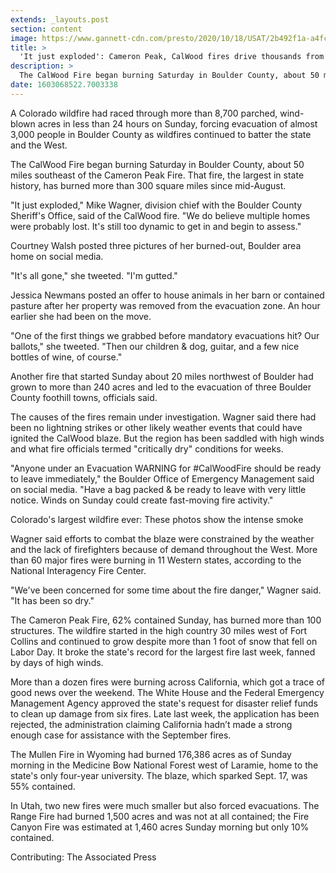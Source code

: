 ```yaml
--- 
extends: _layouts.post 
section: content 
image: https://www.gannett-cdn.com/presto/2020/10/18/USAT/2b492f1a-a4fc-4378-888e-9079d5a8a912-AP_Rockies_Wildfires.jpg?crop=2249,1266,x0,y0&width=2249&height=1266&format=pjpg&auto=webp 
title: > 
  'It just exploded': Cameron Peak, CalWood fires drive thousands from their homes in Colorado 
description: > 
  The CalWood Fire began burning Saturday in Boulder County, about 50 miles southeast of the Cameron Peak Fire."It just exploded," Mike Wagner, division chief with the Boulder County Sheriff's Office, said of the CalWood fire.Wagner said there had been no lightning strikes or other likely weather events that could have ignited the CalWood blaze.More than 60 major fires were burning in 11 Western states, according to the National Interagency Fire Center.The wildfire started in the high country 30 miles west of Fort Collins and continued to grow despite more than 1 foot of snow that fell on Labor Day. 
date: 1603068522.7003338 
--- 
```

A Colorado wildfire had raced through more than 8,700 parched, wind-blown acres in less than 24 hours on Sunday, forcing evacuation of almost 3,000 people in Boulder County as wildfires continued to batter the state and the West.

The CalWood Fire began burning Saturday in Boulder County, about 50 miles southeast of the Cameron Peak Fire. That fire, the largest in state history, has burned more than 300 square miles since mid-August.

"It just exploded," Mike Wagner, division chief with the Boulder County Sheriff's Office, said of the CalWood fire. "We do believe multiple homes were probably lost. It's still too dynamic to get in and begin to assess."

Courtney Walsh posted three pictures of her burned-out, Boulder area home on social media.

"It's all gone," she tweeted. "I'm gutted."

Jessica Newmans posted an offer to house animals in her barn or contained pasture after her property was removed from the evacuation zone. An hour earlier she had been on the move.

"One of the first things we grabbed before mandatory evacuations hit? Our ballots," she tweeted. "Then our children & dog, guitar, and a few nice bottles of wine, of course."

Another fire that started Sunday about 20 miles northwest of Boulder had grown to more than 240 acres and led to the evacuation of three Boulder County foothill towns, officials said.

The causes of the fires remain under investigation. Wagner said there had been no lightning strikes or other likely weather events that could have ignited the CalWood blaze. But the region has been saddled with high winds and what fire officials termed "critically dry" conditions for weeks.

"Anyone under an Evacuation WARNING for #CalWoodFire should be ready to leave immediately," the Boulder Office of Emergency Management said on social media. "Have a bag packed & be ready to leave with very little notice. Winds on Sunday could create fast-moving fire activity."

Colorado's largest wildfire ever: These photos show the intense smoke

Wagner said efforts to combat the blaze were constrained by the weather and the lack of firefighters because of demand throughout the West. More than 60 major fires were burning in 11 Western states, according to the National Interagency Fire Center.

"We've been concerned for some time about the fire danger," Wagner said. "It has been so dry."

The Cameron Peak Fire, 62% contained Sunday, has burned more than 100 structures. The wildfire started in the high country 30 miles west of Fort Collins and continued to grow despite more than 1 foot of snow that fell on Labor Day. It broke the state's record for the largest fire last week, fanned by days of high winds.

More than a dozen fires were burning across California, which got a trace of good news over the weekend. The White House and the Federal Emergency Management Agency approved the state's request for disaster relief funds to clean up damage from six fires. Late last week, the application has been rejected, the administration claiming California hadn’t made a strong enough case for assistance with the September fires.

The Mullen Fire in Wyoming had burned 176,386 acres as of Sunday morning in the Medicine Bow National Forest west of Laramie, home to the state's only four-year university. The blaze, which sparked Sept. 17, was 55% contained.

In Utah, two new fires were much smaller but also forced evacuations. The Range Fire had burned 1,500 acres and was not at all contained; the Fire Canyon Fire was estimated at 1,460 acres Sunday morning but only 10% contained.

Contributing: The Associated Press